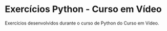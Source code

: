 # Exercícios Python - Curso em Vídeo
Exercícios desenvolvidos durante o curso de Python do Curso em Vídeo.
